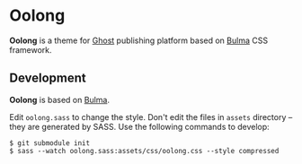 # Oolong

**Oolong** is a theme for [Ghost](https://ghost.org/) publishing platform based on [Bulma](http://bulma.io/) CSS framework.

## Development

**Oolong** is based on [Bulma](http://bulma.io/documentation/overview/start/).

Edit `oolong.sass` to change the style. Don't edit the files in `assets` directory – they are generated by SASS. Use the following commands to develop:
 
```
$ git submodule init
$ sass --watch oolong.sass:assets/css/oolong.css --style compressed
```
